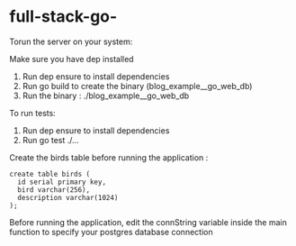 # full-stack-go-
Torun the server on your system:

Make sure you have dep installed
1. Run dep ensure to install dependencies
2. Run go build to create the binary (blog_example__go_web_db)
3. Run the binary : ./blog_example__go_web_db

To run tests:
1. Run dep ensure to install dependencies
2. Run go test ./...

Create the birds table before running the application :

```
create table birds (
  id serial primary key,
  bird varchar(256),
  description varchar(1024)
);
```

Before running the application, edit the connString variable inside the main function to specify your postgres database connection
